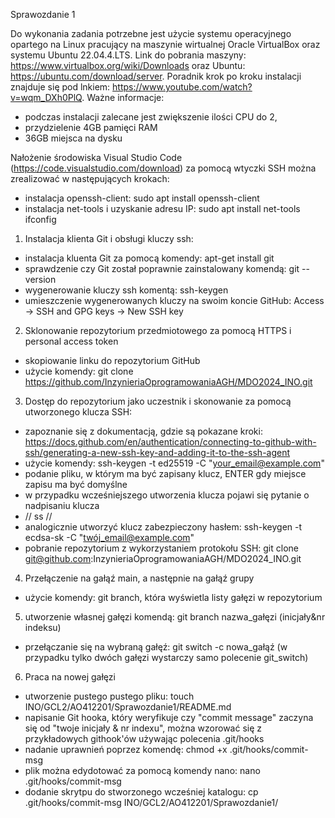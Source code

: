 Sprawozdanie 1

Do wykonania zadania potrzebne jest użycie systemu operacyjnego opartego na Linux pracujący na maszynie wirtualnej Oracle VirtualBox oraz systemu Ubuntu 22.04.4.LTS. Link do pobrania maszyny: https://www.virtualbox.org/wiki/Downloads oraz Ubuntu: https://ubuntu.com/download/server. Poradnik krok po kroku instalacji znajduje się pod lnkiem: https://www.youtube.com/watch?v=wqm_DXh0PlQ. 
Ważne informacje:
- podczas instalacji zalecane jest zwiększenie ilości CPU do 2,
- przydzielenie 4GB pamięci RAM
- 36GB miejsca na dysku

Nałożenie środowiska Visual Studio Code (https://code.visualstudio.com/download) za pomocą wtyczki SSH można zrealizować w następujących krokach:
- instalacja openssh-client: sudo apt install openssh-client
- instalacja net-tools i uzyskanie adresu IP: sudo apt install net-tools
ifconfig

1. Instalacja klienta Git i obsługi kluczy ssh:
- instalacja kluenta Git za pomocą komendy: apt-get install git
- sprawdzenie czy Git został poprawnie zainstalowany komendą: git --version
- wygenerowanie kluczy ssh komentą: ssh-keygen
- umieszczenie wygenerowanych kluczy na swoim koncie GitHub: Access -> SSH and GPG keys -> New SSH key


2. Sklonowanie repozytorium przedmiotowego za pomocą HTTPS i personal access token
- skopiowanie linku do repozytorium GitHub
- użycie komendy: git clone https://github.com/InzynieriaOprogramowaniaAGH/MDO2024_INO.git

3. Dostęp do repozytorium jako uczestnik i skonowanie za pomocą utworzonego klucza SSH:
- zapoznanie się z dokumentacją, gdzie są pokazane kroki: https://docs.github.com/en/authentication/connecting-to-github-with-ssh/generating-a-new-ssh-key-and-adding-it-to-the-ssh-agent
- użycie komendy: ssh-keygen -t ed25519 -C "your_email@example.com"
- podanie pliku, w którym ma być zapisany klucz, ENTER gdy miejsce zapisu ma być domyślne
- w przypadku wcześniejszego utworzenia klucza pojawi się pytanie o nadpisaniu klucza
- // ss //
- analogicznie utworzyć klucz zabezpieczony hasłem: ssh-keygen -t ecdsa-sk -C "twój_email@example.com"
- pobranie repozytorium z wykorzystaniem protokołu SSH: git clone git@github.com:InzynieriaOprogramowaniaAGH/MDO2024_INO.git

4. Przełączenie na gałąź main, a następnie na gałąź grupy
- użycie komendy: git branch, która wyświetla listy gałęzi w repozytorium

5. utworzenie własnej gałęzi komendą: git branch nazwa_gałęzi (inicjały&nr indeksu)
- przełączanie się na wybraną gałęź: git switch -c nowa_gałąź (w przypadku tylko dwóch gałęzi wystarczy samo 
polecenie git_switch)

6. Praca na nowej gałęzi
- utworzenie pustego pustego pliku: touch INO/GCL2/AO412201/Sprawozdanie1/README.md
- napisanie Git hooka, który weryfikuje czy "commit message" zaczyna się od "twoje inicjały & nr indexu", można wzorować się z przykładowych githook'ów używając polecenia .git/hooks
- nadanie uprawnień poprzez komendę: chmod +x .git/hooks/commit-msg 
- plik można edydotować za pomocą komendy nano: nano .git/hooks/commit-msg
- dodanie skrytpu do stworzonego wcześniej katalogu: cp .git/hooks/commit-msg INO/GCL2/AO412201/Sprawozdanie1/


